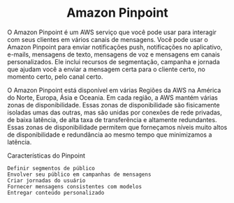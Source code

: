 <h1 align="center">Amazon Pinpoint</h1>

O Amazon Pinpoint é um AWS serviço que você pode usar para interagir com seus clientes em vários canais de mensagens. Você pode usar o Amazon Pinpoint para enviar notificações push, notificações no aplicativo, e-mails, mensagens de texto, mensagens de voz e mensagens em canais personalizados. Ele inclui recursos de segmentação, campanha e jornada que ajudam você a enviar a mensagem certa para o cliente certo, no momento certo, pelo canal certo.

O Amazon Pinpoint está disponível em várias Regiões da AWS na América do Norte, Europa, Ásia e Oceania. Em cada região, a AWS mantém várias zonas de disponibilidade. Essas zonas de disponibilidade são fisicamente isoladas umas das outras, mas são unidas por conexões de rede privadas, de baixa latência, de alta taxa de transferência e altamente redundantes. Essas zonas de disponibilidade permitem que forneçamos níveis muito altos de disponibilidade e redundância ao mesmo tempo que minimizamos a latência.

Características do Pinpoint

    Definir segmentos de público
    Envolver seu público em campanhas de mensagens
    Criar jornadas do usuário
    Fornecer mensagens consistentes com modelos
    Entregar conteúdo personalizado